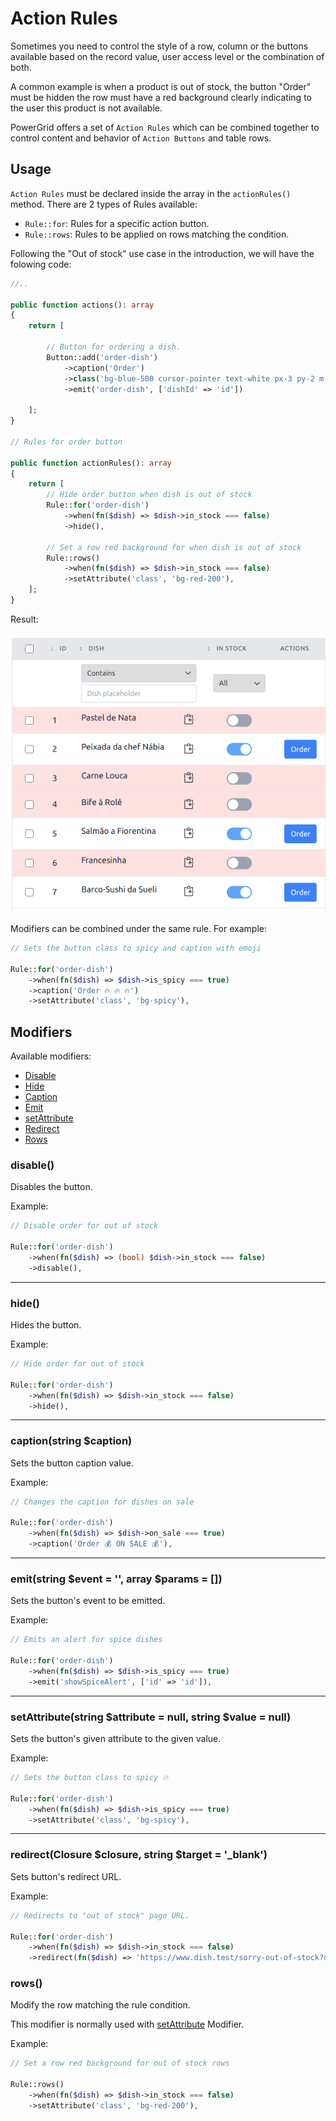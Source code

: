 # Action Rules

Sometimes you need to control the style of a row, column or the buttons available based on the record value, user access level or the combination of both.

A common example is when a product is out of stock, the button "Order" must be hidden the row must have a red background clearly indicating to the user this product is not available.

PowerGrid offers a set of `Action Rules` which can be combined together to control content and behavior of `Action Buttons` and table rows.

## Usage

`Action Rules` must be declared inside the array in the `actionRules()` method. There are 2 types of Rules available:

- `Rule::for`: Rules for a specific action button.
- `Rule::rows`: Rules to be applied on rows matching the condition.

Following the "Out of stock" use case in the introduction, we will have the folowing code:

```php
//..

public function actions(): array
{
    return [

        // Button for ordering a dish.
        Button::add('order-dish')
            ->caption('Order')
            ->class('bg-blue-500 cursor-pointer text-white px-3 py-2 m-1 rounded text-sm')
            ->emit('order-dish', ['dishId' => 'id'])

    ];
}

// Rules for order button

public function actionRules(): array
{
    return [
        // Hide order button when dish is out of stock
        Rule::for('order-dish')
            ->when(fn($dish) => $dish->in_stock === false)
            ->hide(),

        // Set a row red background for when dish is out of stock
        Rule::rows()
            ->when(fn($dish) => $dish->in_stock === false)
            ->setAttribute('class', 'bg-red-200'),
    ];
}
```

Result:

<img class="result-image" alt="disable" src="../_media/examples/action_rules/example.png" width="600"/>


Modifiers can be combined under the same rule. For example:

```php
// Sets the button class to spicy and caption with emoji

Rule::for('order-dish')
    ->when(fn($dish) => $dish->is_spicy === true)
    ->caption('Order 🔥 🔥 🔥')
    ->setAttribute('class', 'bg-spicy'),
```

## Modifiers

Available modifiers:

- [Disable](table/action-rules?id=disable)
- [Hide](table/action-rules?id=hide)
- [Caption](table/action-rules?id=captionstring-caption)
- [Emit](table/action-rules?id=emitstring-event-array-params-)
- [setAttribute](table/action-rules?id=setattributestring-attribute-null-string-value-null)
- [Redirect](table/action-rules?id=redirectstring-route-string-target-_blank)
- [Rows](table/action-rules?id=rows)

### disable()

Disables the button.

Example:

```php
// Disable order for out of stock

Rule::for('order-dish')
    ->when(fn($dish) => (bool) $dish->in_stock === false)
    ->disable(),
```

---

### hide()

Hides the button.

Example:

```php
// Hide order for out of stock

Rule::for('order-dish')
    ->when(fn($dish) => $dish->in_stock === false)
    ->hide(),
```

---

### caption(string $caption)

Sets the button caption value.

Example:

```php
// Changes the caption for dishes on sale

Rule::for('order-dish')
    ->when(fn($dish) => $dish->on_sale === true)
    ->caption('Order 💰 ON SALE 💰'),
```

---

### emit(string $event = '', array $params = [])

Sets the button's event to be emitted.

Example:

```php
// Emits an alert for spice dishes

Rule::for('order-dish')
    ->when(fn($dish) => $dish->is_spicy === true)
    ->emit('showSpiceAlert', ['id' => 'id']),
```

---

### setAttribute(string $attribute = null, string $value = null)

Sets the button's given attribute to the given value.

Example:

```php
// Sets the button class to spicy 🔥

Rule::for('order-dish')
    ->when(fn($dish) => $dish->is_spicy === true)
    ->setAttribute('class', 'bg-spicy'),
```

---

### redirect(Closure $closure, string $target = '_blank')

Sets button's redirect URL.

Example:

```php
// Redirects to "out of stock" page URL.

Rule::for('order-dish')
    ->when(fn($dish) => $dish->in_stock === false)
    ->redirect(fn($dish) => 'https://www.dish.test/sorry-out-of-stock?dish='.$dish->id, '_blank'),
```

### rows()

Modify the row matching the rule condition. 

This modifier is normally used with [setAttribute](table/action-rules?id=setattributestring-attribute-null-string-value-null) Modifier.

Example:

```php
// Set a row red background for out of stock rows

Rule::rows()
    ->when(fn($dish) => $dish->in_stock === false)
    ->setAttribute('class', 'bg-red-200'),
```
